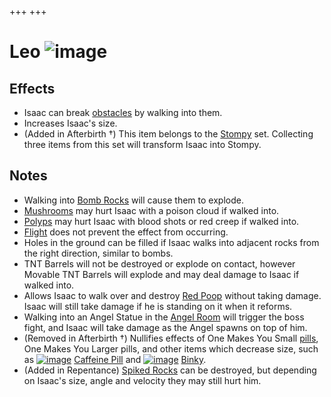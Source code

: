 +++
+++

 # Leo ![image](/image/Leo.png) 

Effects
---------


* Isaac can break [obstacles](/wiki/Obstacle "Obstacle") by walking into them.
* Increases Isaac's size.
* (Added in Afterbirth †) This item belongs to the [Stompy](/wiki/Stompy "Stompy") set. Collecting three items from this set will transform Isaac into Stompy.


Notes
-------


* Walking into [Bomb Rocks](/wiki/Bomb_Rock "Bomb Rock") will cause them to explode.
* [Mushrooms](/wiki/Mushroom_(Obstacle) "Mushroom (Obstacle)") may hurt Isaac with a poison cloud if walked into.
* [Polyps](/wiki/Polyp "Polyp") may hurt Isaac with blood shots or red creep if walked into.
* [Flight](/wiki/Flight "Flight") does not prevent the effect from occurring.
* Holes in the ground can be filled if Isaac walks into adjacent rocks from the right direction, similar to bombs.
* TNT Barrels will not be destroyed or explode on contact, however Movable TNT Barrels will explode and may deal damage to Isaac if walked into.
* Allows Isaac to walk over and destroy [Red Poop](/wiki/Red_Poop "Red Poop") without taking damage. Isaac will still take damage if he is standing on it when it reforms.
* Walking into an Angel Statue in the [Angel Room](/wiki/Angel_Room "Angel Room") will trigger the boss fight, and Isaac will take damage as the Angel spawns on top of him.
* (Removed in Afterbirth †) Nullifies effects of One Makes You Small [pills](/wiki/Pill "Pill"), One Makes You Larger pills, and other items which decrease size, such as [![image](/image/Caffeine_Pill.png)](/wiki/Caffeine_Pill "Caffeine Pill") [Caffeine Pill](/wiki/Caffeine_Pill "Caffeine Pill") and [![image](/image/Binky.png)](/wiki/Binky "Binky") [Binky](/wiki/Binky "Binky").
* (Added in Repentance) [Spiked Rocks](/wiki/Rocks#Spiked_Rocks "Rocks") can be destroyed, but depending on Isaac's size, angle and velocity they may still hurt him.


